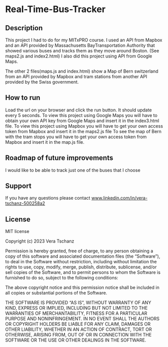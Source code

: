 # Real-Time-Bus-Tracker

## Description

This project I had to do for my MITxPRO course. I used an API from  Mapbox and an API provided by Massachusetts BayTransportation Authority that showed various buses and tracks them as they move around Boston. (See maps2.js and index2.html) I also did this project using API from Google Maps. 


The other 2 files(maps.js and index.html) show a Map of Bern switzerland from an API provided by Mapbox and tram stations from another API provided by the Swiss government.


## How to run

Load the url on your browser and click the run button. It should update every 5 seconds. To view this project using Google Maps you will have to obtain your own API key from Google Maps and insert it in the index3.html file. To view this project using Mapbox you will have to get your own access token from Mapbox and insert it in the maps2.js file
To see the map of Bern with the tram stops you will have to get your own access token from Mapbox and insert it in the map.js file.

## Roadmap of future improvements 

I would like to be able to track just one of the buses that I choose

## Support

If you have any questions please contact www.linkedin.com/in/vera-tschanz-500258a2

## License

MIT license

Copyright (c) 2023 Vera Tschanz

Permission is hereby granted, free of charge, to any person obtaining a copy of this software and associated documentation files (the “Software”), to deal in the Software without restriction, including without limitation the rights to use, copy, modify, merge, publish, distribute, sublicense, and/or sell copies of the Software, and to permit persons to whom the Software is furnished to do so, subject to the following conditions:

The above copyright notice and this permission notice shall be included in all copies or substantial portions of the Software.

THE SOFTWARE IS PROVIDED “AS IS”, WITHOUT WARRANTY OF ANY KIND, EXPRESS OR IMPLIED, INCLUDING BUT NOT LIMITED TO THE WARRANTIES OF MERCHANTABILITY, FITNESS FOR A PARTICULAR PURPOSE AND NONINFRINGEMENT. IN NO EVENT SHALL THE AUTHORS OR COPYRIGHT HOLDERS BE LIABLE FOR ANY CLAIM, DAMAGES OR OTHER LIABILITY, WHETHER IN AN ACTION OF CONTRACT, TORT OR OTHERWISE, ARISING FROM, OUT OF OR IN CONNECTION WITH THE SOFTWARE OR THE USE OR OTHER DEALINGS IN THE SOFTWARE.


